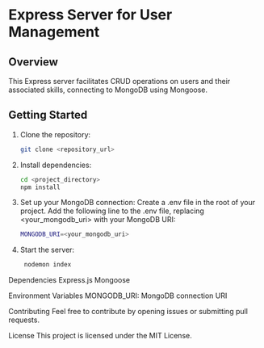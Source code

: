 # Express Server for User Management

## Overview

This Express server facilitates CRUD operations on users and their associated skills, connecting to MongoDB using Mongoose.

## Getting Started

1. Clone the repository:
   ```bash
   git clone <repository_url>
3. Install dependencies:
      ```bash
      cd <project_directory>
      npm install
4. Set up your MongoDB connection:
   Create a .env file in the root of your project.
Add the following line to the .env file, replacing <your_mongodb_uri> with your MongoDB URI:
      ```bash
      MONGODB_URI=<your_mongodb_uri>

5. Start the server:

   ```bash
    nodemon index

Dependencies
Express.js
Mongoose

Environment Variables
MONGODB_URI: MongoDB connection URI

Contributing
Feel free to contribute by opening issues or submitting pull requests.

License
This project is licensed under the MIT License.
    
